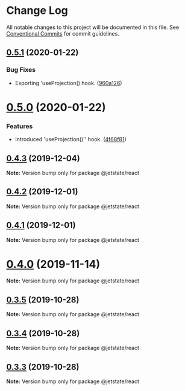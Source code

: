 # Change Log

All notable changes to this project will be documented in this file.
See [Conventional Commits](https://conventionalcommits.org) for commit guidelines.

## [0.5.1](https://github.com/mnasyrov/jetstate/compare/v0.5.0...v0.5.1) (2020-01-22)

### Bug Fixes

- Exporting 'useProjection() hook. ([960a126](https://github.com/mnasyrov/jetstate/commit/960a126041c16e6a185637d818584db6841ef576))

# [0.5.0](https://github.com/mnasyrov/jetstate/compare/v0.4.3...v0.5.0) (2020-01-22)

### Features

- Introduced 'useProjection()'' hook. ([4f68f81](https://github.com/mnasyrov/jetstate/commit/4f68f81b16761871ce36137877d9e86a08e6cef4))

## [0.4.3](https://github.com/mnasyrov/jetstate/compare/v0.4.2...v0.4.3) (2019-12-04)

**Note:** Version bump only for package @jetstate/react

## [0.4.2](https://github.com/mnasyrov/jetstate/compare/v0.4.1...v0.4.2) (2019-12-01)

**Note:** Version bump only for package @jetstate/react

## [0.4.1](https://github.com/mnasyrov/jetstate/compare/v0.4.0...v0.4.1) (2019-12-01)

**Note:** Version bump only for package @jetstate/react

# [0.4.0](https://github.com/mnasyrov/jetstate/compare/v0.3.5...v0.4.0) (2019-11-14)

**Note:** Version bump only for package @jetstate/react

## [0.3.5](https://github.com/mnasyrov/jetstate/compare/v0.3.4...v0.3.5) (2019-10-28)

**Note:** Version bump only for package @jetstate/react

## [0.3.4](https://github.com/mnasyrov/jetstate/compare/v0.3.3...v0.3.4) (2019-10-28)

**Note:** Version bump only for package @jetstate/react

## [0.3.3](https://github.com/mnasyrov/jetstate/compare/v0.3.2...v0.3.3) (2019-10-28)

**Note:** Version bump only for package @jetstate/react
